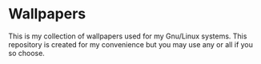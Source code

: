 # Wallpapers
This is my collection of wallpapers used for my Gnu/Linux systems. This repository is created for my convenience but you may use any or all if you so choose.
